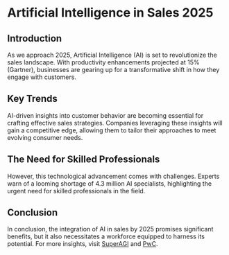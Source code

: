 # Artificial Intelligence in Sales 2025

## Introduction
As we approach 2025, Artificial Intelligence (AI) is set to revolutionize the sales landscape. With productivity enhancements projected at 15% (Gartner), businesses are gearing up for a transformative shift in how they engage with customers.

## Key Trends
AI-driven insights into customer behavior are becoming essential for crafting effective sales strategies. Companies leveraging these insights will gain a competitive edge, allowing them to tailor their approaches to meet evolving consumer needs.

## The Need for Skilled Professionals
However, this technological advancement comes with challenges. Experts warn of a looming shortage of 4.3 million AI specialists, highlighting the urgent need for skilled professionals in the field. 

## Conclusion
In conclusion, the integration of AI in sales by 2025 promises significant benefits, but it also necessitates a workforce equipped to harness its potential. For more insights, visit [SuperAGI](https://superagi.com/10-ai-driven-sales-trends-to-watch-in-2025-insights-from-industry-leaders-and-experts/) and [PwC](https://www.pwc.com/us/en/tech-effect/ai-analytics/ai-predictions.html).